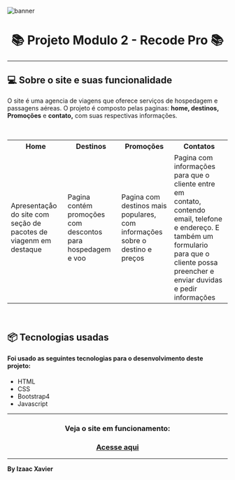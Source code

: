 ![banner](https://user-images.githubusercontent.com/105816549/177419562-642d314a-1798-4430-bc37-a1ea866afab5.svg)

<h1 align="center"> 📚 Projeto Modulo 2 - Recode Pro 📚</h1>
<hr>
<h2> 💻 Sobre o site e suas funcionalidade</h2>


<p> O site é uma agencia de viagens que oferece serviços de hospedagem e passagens aéreas. O projeto é composto pelas paginas: <b>home, destinos,  Promoções</b> e <b>contato,</b> com suas respectivas informações.</p>
<br>

<table>
<tr> 
 <th>Home</th>
 <th>Destinos</th> 
 <th>Promoções</th>
 <th>Contatos</th> 
 </tr>
<tr>
 <td> Apresentaçåo do site com seção de pacotes de viagenm em destaque</td>
 <td>Pagina contém promoções com descontos para hospedagem e voo</td>
 <td> Pagina com destinos mais populares, com informações sobre o destino e preços</td> 
 <td>Pagina com informações para que o cliente entre em<br> contato, contendo email, telefone e endereço. E também um formulario para que o cliente possa preencher e enviar duvidas e pedir informações </td
 </tr>
<tr> 
 
 </table>
 <br>


 <h2> 📦 Tecnologias usadas</>
 

<h4> Foi usado as seguintes tecnologias para o desenvolvimento deste projeto:</h4>

<ul>
<li>HTML</li>
<li>CSS</li>
<li>Bootstrap4</li>
<li>Javascript</li>

</ul>

<hr>

<h3 align="center"> Veja o site em funcionamento:</h3>
<h3 align="center"><a href="https://voemaisviagens.netlify.app">Acesse aqui</a></h3>

<hr>

<b>By Izaac Xavier</b>


